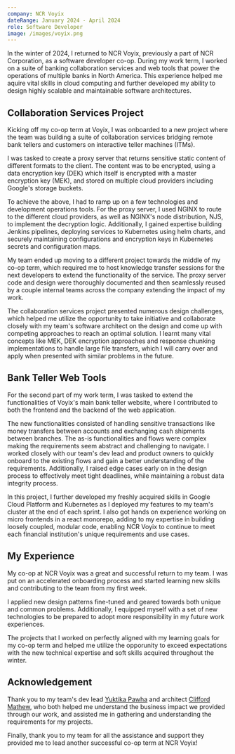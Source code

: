```yaml
---
company: NCR Voyix
dateRange: January 2024 - April 2024
role: Software Developer
image: /images/voyix.png
---
```


In the winter of 2024, I returned to NCR Voyix, previously a part of NCR Corporation, as a software developer co-op. During my work term, I worked on a suite of banking collaboration services and web tools that power the operations of multiple banks in North America. This experience helped me aquire vital skills in cloud computing and further developed my ability to design highly scalable and maintainable software architectures.

## Collaboration Services Project
Kicking off my co-op term at Voyix, I was onboarded to a new project where the team was building a suite of collaboration services bridging remote bank tellers and customers on interactive teller machines (ITMs).

I was tasked to create a proxy server that returns sensitive static content of different formats to the client. The content was to be encrypted, using a data encryption key (DEK) which itself is encrypted with a master encryption key (MEK), and stored on multiple cloud providers including Google's storage buckets. 

To achieve the above, I had to ramp up on a few technologies and development operations tools. For the proxy server, I used NGINX to route to the different cloud providers, as well as NGINX's node distribution, NJS, to implement the decryption logic. Additionally, I gained expertise building Jenkins pipelines, deploying services to Kubernetes using helm charts, and securely maintaining configurations and encryption keys in Kubernetes secrets and configuration maps.  

My team ended up moving to a different project towards the middle of my co-op term, which required me to host knowledge transfer sessions for the next developers to extend the functionality of the service. The proxy server code and design were thoroughly documented and then seamlessly reused by a couple internal teams across the company extending the impact of my work. 

The collaboration services project presented numerous design challenges, which helped me utilize the opportunity to take initiative and collaborate closely with my team's software architect on the design and come up with competing approaches to reach an optimal solution. I learnt many vital concepts like MEK, DEK encryption approaches and response chunking implementations to handle large file transfers, which I will carry over and apply when presented with similar problems in the future.  

## Bank Teller Web Tools
For the second part of my work term, I was tasked to extend the functionalities of Voyix's main bank teller website, where I contributed to both the frontend and the backend of the web application. 

The new functionalities consisted of handling sensitive transactions like money transfers between accounts and exchanging cash shipments between branches. The as-is functionalities and flows were complex making the requirements seem abstract and challenging to navigate. I worked closely with our team's dev lead and product owners to quickly onboard to the existing flows and gain a better understanding of the requirements. Additionally, I raised edge cases early on in the design process to effectively meet tight deadlines, while maintaining a robust data integrity process. 

In this project, I further developed my freshly acquired skills in Google Cloud Platform and Kubernetes as I deployed my features to my team's cluster at the end of each sprint. I also got hands on experience working on micro frontends in a react monorepo, adding to my expertise in building loosely coupled, modular code, enabling NCR Voyix to continue to meet each financial institution's unique requirements and use cases.  

## My Experience
My co-op at NCR Voyix was a great and successful return to my team. I was put on an accelerated onboarding process and started learning new skills and contributing to the team from my first week. 

I applied new design patterns fine-tuned and geared towards both unique and common problems. Additionally, I equipped myself with a set of new technologies to be prepared to adopt more responsibility in my future work experiences.

The projects that I worked on perfectly aligned with my learning goals for my co-op term and helped me utilize the opporunity to exceed expectations with the new technical expertise and soft skills acquired throughout the winter. 

## Acknowledgement
Thank you to my team's dev lead [Yuktika Pawha](https://www.linkedin.com/in/yuktika-pahwa-15ab0934/) and architect [Clifford Mathew](https://www.linkedin.com/in/clifford-mathew-1323603/), who both helped me understand the business impact we provided through our work, and assisted me in gathering and understanding the requirements for my projects. 

Finally, thank you to my team for all the assistance and support they provided me to lead another successful co-op term at NCR Voyix! 
